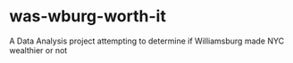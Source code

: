 # was-wburg-worth-it
A Data Analysis project attempting to determine if Williamsburg made NYC wealthier or not
